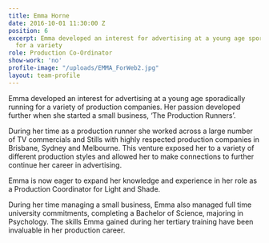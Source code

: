 ```yaml
---
title: Emma Horne
date: 2016-10-01 11:30:00 Z
position: 6
excerpt: Emma developed an interest for advertising at a young age sporadically running
  for a variety
role: Production Co-Ordinator
show-work: 'no'
profile-image: "/uploads/EMMA_ForWeb2.jpg"
layout: team-profile
---
```


Emma developed an interest for advertising at a young age sporadically running for a variety of production companies. Her passion developed further when she started a small business, ‘The Production Runners’.

During her time as a production runner she worked across a large number of TV commercials and Stills with highly respected production companies in Brisbane, Sydney and Melbourne. This venture exposed her to a variety of different production styles and allowed her to make connections to further continue her career in advertising.

Emma is now eager to expand her knowledge and experience in her role as a Production Coordinator for Light and Shade.

During her time managing a small business, Emma also managed full time university commitments, completing a Bachelor of Science, majoring in Psychology. The skills Emma gained during her tertiary training have been invaluable in her production career.